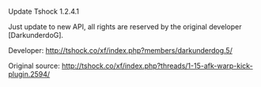 Update Tshock 1.2.4.1

Just update to new API, all rights are reserved by the original developer [DarkunderdoG].

Developer: http://tshock.co/xf/index.php?members/darkunderdog.5/

Original source: http://tshock.co/xf/index.php?threads/1-15-afk-warp-kick-plugin.2594/
